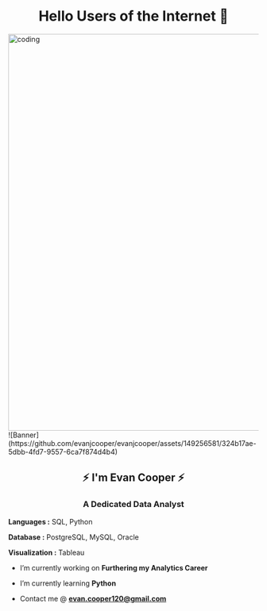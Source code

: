 <h1 align="center">Hello Users of the Internet 👋 </h1>
<img align="left" alt="coding" width="800" src="Banner.png">
![Banner](https://github.com/evanjcooper/evanjcooper/assets/149256581/324b17ae-5dbb-4fd7-9557-6ca7f874d4b4)

<h2 align="center">⚡️ I'm Evan Cooper ⚡️</h2>
<h3 align="center">A Dedicated Data Analyst</h3>



**Languages :** SQL, Python

**Database :** PostgreSQL, MySQL, Oracle

**Visualization :** Tableau

-  I’m currently working on **Furthering my Analytics Career**

-  I’m currently learning **Python**

-  Contact me @ **evan.cooper120@gmail.com**





